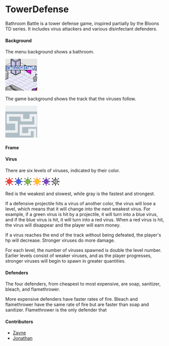# TowerDefense

Bathroom Battle is a tower defense game, inspired partially by the Bloons TD series. It includes virus attackers and various disinfectant defenders.  

#### Background
The menu background shows a bathroom.

![Image](https://github.com/Shulker125/TowerDefense/blob/master/Tower_Defense/src/imgs/homescreen.png?raw=true)

The game background shows the track that the viruses follow.

![Image](https://github.com/Shulker125/TowerDefense/blob/master/Tower_Defense/src/imgs/Background.png?raw=true)

#### Frame


#### Virus
There are six levels of viruses, indicated by their color. 

![Image](https://github.com/Shulker125/TowerDefense/blob/master/Tower_Defense/src/imgs/virus1.png?raw=true)
![Image](https://github.com/Shulker125/TowerDefense/blob/master/Tower_Defense/src/imgs/virus2.png?raw=true)
![Image](https://github.com/Shulker125/TowerDefense/blob/master/Tower_Defense/src/imgs/virus3.png?raw=true)
![Image](https://github.com/Shulker125/TowerDefense/blob/master/Tower_Defense/src/imgs/virus4.png?raw=true)
![Image](https://github.com/Shulker125/TowerDefense/blob/master/Tower_Defense/src/imgs/virus5.png?raw=true)
![Image](https://github.com/Shulker125/TowerDefense/blob/master/Tower_Defense/src/imgs/virus6.png?raw=true)

Red is the weakest and slowest, while gray is the fastest and strongest.

If a defensive projectile hits a virus of another color, the virus will lose a level, which means that it will change into the next weakest virus. For example, if a green virus is hit by a projectile, it will turn into a blue virus, and if the blue virus is hit, it will turn into a red virus. When a red virus is hit, the virus will disappear and the player will earn money. 

If a virus reaches the end of the track without being defeated, the player's hp will decrease. Stronger viruses do more damage.

For each level, the number of viruses spawned is double the level number. Earlier levels consist of weaker viruses, and as the player progresses, stronger viruses will begin to spawn in greater quantities. 

#### Defenders
The four defenders, from cheapest to most expensive, are soap, sanitizer, bleach, and flamethrower. 

More expensive defenders have faster rates of fire. Bleach and flamethrower have the same rate of fire but are faster than soap and sanitizer. Flamethrower is the only defender that 



#### Contributors
- [Zayne](https://github.com/Shulker125)
- [Jonathan](https://github.com/nwhee)
